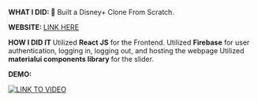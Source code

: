 <b> WHAT I DID:  </b>
🎨 Built a Disney+ Clone From Scratch.

<b>WEBSITE: </b>
<a href = "https://disney-plus-clone-2021.web.app"/> LINK HERE </a>

<b> HOW I DID IT </b>
Utilized <b>React JS</b> for the Frontend.
Utilized <b>Firebase</b> for user authentication, logging in, logging out, and hosting the webpage
Utilized <b> materialui components library </b> for the slider. 

<b> DEMO: </b>

[![LINK TO VIDEO](https://img.youtube.com/vi/bpXGvAG4-HI/0.jpg)](https://www.youtube.com/watch?v=bpXGvAG4-HI)
